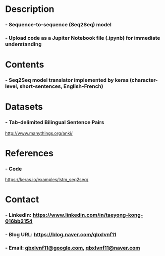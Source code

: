 Description
=============

### - Sequence-to-sequence (Seq2Seq) model
### - Upload code as a Jupiter Notebook file (.ipynb) for immediate understanding

Contents
=============

### - Seq2Seq model translator implemented by keras (character-level, short-sentences, English-French)


Datasets
=============

### - Tab-delimited Bilingual Sentence Pairs

http://www.manythings.org/anki/


References
=============

### - Code

https://keras.io/examples/lstm_seq2seq/

Contact
=============

### - LinkedIn: https://www.linkedin.com/in/taeyong-kong-016bb2154

### - Blog URL: https://blog.naver.com/qbxlvnf11

### - Email: qbxlvnf11@google.com, qbxlvnf11@naver.com
